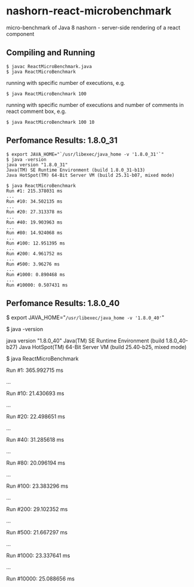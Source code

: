 # nashorn-react-microbenchmark
micro-benchmark of Java 8 nashorn - server-side rendering of a react component

## Compiling and Running
```
$ javac ReactMicroBenchmark.java
$ java ReactMicroBenchmark
```
running with specific number of executions, e.g.
```
$ java ReactMicroBenchmark 100
```
running with specific number of executions and number of comments in react comment box, e.g.
```
$ java ReactMicroBenchmark 100 10
```

## Perfomance Results: 1.8.0_31
```
$ export JAVA_HOME="`/usr/libexec/java_home -v '1.8.0_31'`"
$ java -version
java version "1.8.0_31"
Java(TM) SE Runtime Environment (build 1.8.0_31-b13)
Java HotSpot(TM) 64-Bit Server VM (build 25.31-b07, mixed mode)

$ java ReactMicroBenchmark
Run #1: 215.378031 ms
...
Run #10: 34.502135 ms
...
Run #20: 27.313378 ms
...
Run #40: 19.903963 ms
...
Run #80: 14.924068 ms
...
Run #100: 12.951395 ms
...
Run #200: 4.961752 ms
...
Run #500: 3.96276 ms
...
Run #1000: 0.890468 ms
...
Run #10000: 0.507431 ms
```
## Perfomance Results: 1.8.0_40

$ export JAVA_HOME="`/usr/libexec/java_home -v '1.8.0_40'`"

$ java -version

java version "1.8.0_40"
Java(TM) SE Runtime Environment (build 1.8.0_40-b27)
Java HotSpot(TM) 64-Bit Server VM (build 25.40-b25, mixed mode)


$ java ReactMicroBenchmark

Run #1: 365.992715 ms

...

Run #10: 21.430693 ms

...

Run #20: 22.498651 ms

...

Run #40: 31.285618 ms

...

Run #80: 20.096194 ms

...

Run #100: 23.383296 ms

...

Run #200: 29.102352 ms

...

Run #500: 21.667297 ms

...

Run #1000: 23.337641 ms

...

Run #10000: 25.088656 ms
